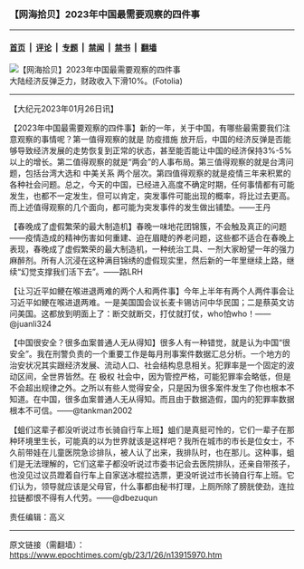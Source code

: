### 【网海拾贝】2023年中国最需要观察的四件事

---

#### [首页](../../../..?n13915970) &nbsp;|&nbsp; [评论](../../../../../epoch-comment?n13915970) &nbsp;|&nbsp; [专题](../../../../../epoch-special?n13915970) &nbsp;|&nbsp; [禁闻](../../../../../epoch-news?n13915970) &nbsp;|&nbsp; [禁书](../../../../../books?n13915970) &nbsp;|&nbsp; [翻墙](https://github.com/gfw-breaker/nogfw/blob/master/README.md?n13915970)


<div><img alt="【网海拾贝】2023年中国最需要观察的四件事" class="attachment-djy_600_400 size-djy_600_400 wp-post-image" src="https://i.epochtimes.com/assets/uploads/2019/08/1606021507512483-600x400.jpg"/>
<div class="caption">
 大陆经济反弹乏力，财政收入下滑10%。(Fotolia)
</div></div><hr/><div class="post_content" id="artbody" itemprop="articleBody">
 <!-- article content begin -->
 <p>
  【大纪元2023年01月26日讯】
 </p>
 <p>
  【2023年中国最需要观察的四件事】新的一年，关于中国，有哪些最需要我们注意观察的事情呢？第一值得观察的就是
  <ok href="https://www.epochtimes.com/gb/tag/%E9%98%B2%E7%96%AB%E6%8E%AA%E6%96%BD.html">
   防疫措施
  </ok>
  放开后，中国的经济反弹是否能够导致经济发展的走势恢复到正常的状态，甚至能否能让中国的经济保持3%-5%以上的增长。第二值得观察的就是“两会”的人事布局。第三值得观察的就是台湾问题，包括台湾大选和
  <ok href="https://www.epochtimes.com/gb/tag/%E4%B8%AD%E7%BE%8E%E5%85%B3%E7%B3%BB.html">
   中美关系
  </ok>
  两个层次。第四值得观察的就是疫情三年来积累的各种社会问题。总之，今天的中国，已经进入高度不确定时期，任何事情都有可能发生，也都不一定发生，但可以肯定，突发事件可能出现的概率，将比过去更高。而上述值得观察的几个面向，都可能为突发事件的发生做出铺垫。——王丹
 </p>
 <p>
  【春晚成了虚假繁荣的最大制造机】春晚一味地花团锦簇，不会触及真正的问题——疫情造成的精神伤害如何重建、迫在眉睫的养老问题，这些都不适合在春晚上表现，春晚成了虚假繁荣的最大制造机，一种统治工具、一剂大家盼望一年的强力麻醉剂。所有人沉浸在这种满目锦绣的虚假现实里，然后新的一年里继续上路，继续“幻觉支撑我们活下去”。——路LRH
 </p>
 <p>
  【让习近平如鲠在喉进退两难的两个人和两件事】今年上半年有两个人两件事会让习近平如鲠在喉进退两难。一是美国国会议长麦卡锡访问中华民国；二是蔡英文访问美国。这都放到明面上了：断交就断交，打仗就打仗，who怕who！——@juanli324
 </p>
 <p>
  【中国很安全？很多血案普通人无从得知】很多人有一种错觉，就是认为中国“很安全”。我在刑警负责的一个重要工作是每月刑事案件数据汇总分析。一个地方的治安状况其实跟经济发展、流动人口、社会结构息息相关。犯罪率是一个固定的波动区间，全世界皆然。在
  <ok href="https://www.epochtimes.com/gb/tag/%E6%9E%81%E6%9D%83.html">
   极权
  </ok>
  社会中，因为管控严格，可能犯罪率会略低，但是不会超出规律之外。之所以有些人觉得安全，只是因为很多案件发生了你也根本不知道。在中国，很多血案普通人无从得知。而且由于数据造假，国内的犯罪率数据根本不可信。——@tankman2002
 </p>
 <p>
  【蛆们这辈子都没听说过市长骑自行车上班】蛆们是真挺可怜的，它们一辈子在那种环境里生长，可能真的以为世界就该是这样吧？我所在城市的市长是位女士，不久前带娃在儿童医院急诊排队，被人认了出来，我排队时，也在那儿。这种事，蛆们是无法理解的，它们这辈子都没听说过市委书记会去医院排队，还亲自带孩子，也没见过议员蹬着自行车上自家送冰棍拉选票，更没听说过市长骑自行车上班。它们认为，领导就应该是父母官，什么事都由秘书打理，上厕所除了膀胱使劲，连拉拉链都恨不得有人代劳。——@dbezuqun
 </p>
 <p>
  责任编辑：高义
 </p>
 <!-- article content end -->
 <div id="below_article_ad">
 </div>
</div>


---

原文链接（需翻墙）：https://www.epochtimes.com/gb/23/1/26/n13915970.htm